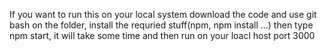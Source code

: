 
 
 If you want to run this on your local system download the code and use git bash on the folder, install the requried stuff(npm, npm install ...) then type npm start, it will take some time and then run on your loacl host port 3000
